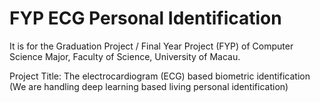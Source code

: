 # FYP ECG Personal Identification
It is for the Graduation Project / Final Year Project (FYP) of Computer Science Major, Faculty of Science, University of Macau. 

Project Title: The electrocardiogram (ECG) based biometric identification 
(We are handling deep learning based living personal identification)
